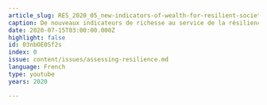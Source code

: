```yaml
---
article_slug: RES_2020_05_new-indicators-of-wealth-for-resilient-societies
caption: De nouveaux indicateurs de richesse au service de la résilience de la société
date: 2020-07-15T03:00:00.000Z
highlight: false
id: 03nbOE0Sf2s
index: 0
issue: content/issues/assessing-resilience.md
language: French
type: youtube
years: 2020

---
```

